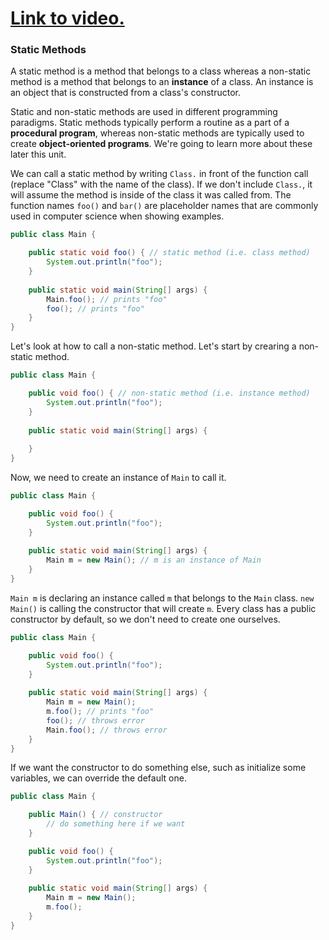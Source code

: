 # [Link to video.](https://www.youtube.com/watch?v=Fi_XNLx4cN4&list=PLVD25niNi0Bklbh7Po--kFFLXFxxoIDUJ)


### Static Methods

A static method is a method that belongs to a class whereas a non-static method is a method that belongs to an **instance** of a class. An instance is an object that is constructed from a class's constructor. 

Static and non-static methods are used in different programming paradigms. Static methods typically perform a routine as a part of a **procedural program**, whereas non-static methods are typically used to create **object-oriented programs**. We're going to learn more about these later this unit.

We can call a static method by writing `Class.` in front of the function call (replace "Class" with the name of the class). If we don't include `Class.`, it will assume the method is inside of the class it was called from. The function names `foo()` and `bar()` are placeholder names that are commonly used in computer science when showing examples.

```java
public class Main {

    public static void foo() { // static method (i.e. class method)
        System.out.println("foo");
    }
	
    public static void main(String[] args) {
        Main.foo(); // prints "foo"    
        foo(); // prints "foo"
    }
} 
```

Let's look at how to call a non-static method. Let's start by crearing a non-static method.

```java
public class Main {

    public void foo() { // non-static method (i.e. instance method)
        System.out.println("foo");
    }
  
    public static void main(String[] args) {
  
    }
} 
```

Now, we need to create an instance of `Main` to call it.

```java
public class Main {

    public void foo() { 
        System.out.println("foo");
    }
  
    public static void main(String[] args) {
        Main m = new Main(); // m is an instance of Main
    }
} 
```

`Main m` is declaring an instance called `m` that belongs to the `Main` class. `new Main()` is calling the constructor that will create `m`. Every class has a public constructor by default, so we don't need to create one ourselves.


```java
public class Main {

    public void foo() { 
        System.out.println("foo");
    }
  
    public static void main(String[] args) {
        Main m = new Main();
        m.foo(); // prints "foo"
        foo(); // throws error
        Main.foo(); // throws error
    }
} 
```

If we want the constructor to do something else, such as initialize some variables, we can override the default one.


```java
public class Main {

    public Main() { // constructor
        // do something here if we want
    }

    public void foo() { 
        System.out.println("foo");
    }
  
    public static void main(String[] args) {
        Main m = new Main();
        m.foo(); 
    }
} 
```

